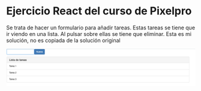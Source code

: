 # Ejercicio React del curso de Pixelpro

Se trata de hacer un formulario para añadir tareas. Estas
tareas se tiene que ir viendo en una lista. Al pulsar sobre
ellas se tiene que eliminar.
Esta es mi solución, no es copiada de la solución original

<img src="Captura.png">
